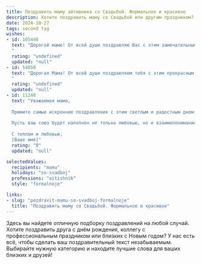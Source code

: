 ```yaml
---
title: Поздравить маму айтишника со Свадьбой. Формальное и красивое
description: Хотите поздравить маму со Свадьбой или другим праздником? Наш ИИ создаст незабываемое поздравление, а вы обязательно выделитесь среди других.  
date: 2024-10-27
tags: second tag
wishes:
- id: 105440
  text: "Дорогой маме! От всей души поздравляю Вас с этим замечательным событием – свадьбой Вашего ребёнка! Желаю Вам крепкого здоровья, семейного благополучия и радости от союза любящих сердец. Пусть Ваш опыт и мудрость всегда будут опорой для молодожёнов, а их жизнь будет наполнена счастьем и успехом, как лучшие алгоритмы в мире IT.  Пусть этот новый этап станет началом прекрасной истории, достойной самого лучшего кода!
  "
  rating: "undefined"
  updated: "null"
- id: 54050
  text: "Дорогая Мама! От всей души поздравляем тебя с этим прекрасным днем – днем твоего бракосочетания! Желаем вам с (имя супруга) бесконечного счастья, любви и взаимопонимания. Пусть ваша новая жизнь будет наполнена яркими красками, радостными событиями и взаимной поддержкой. Пусть ваша профессия айтишника всегда приносит вам удовольствие и новые успехи!
  "
  rating: "undefined"
  updated: "null"
- id: 11248
  text: "Уважаемая мама,
  
  Примите самые искренние поздравления с этим светлым и радостным днем — вашей свадьбой! Вы всегда были для меня примером мудрости, любви и поддержки. Сегодня, как и всегда, вы сияете, и я счастлив, что могу разделить с вами этот особенный момент.
  
  Пусть ваш союз будет наполнен не только любовью, но и взаимопониманием, а ваш дом — уютным и гармоничным. Как айтишник, я знаю, что самые крепкие системы строятся на прочном фундаменте, и верю, что ваша любовь станет таким фундаментом для вашей новой жизни вместе.
  
  С теплом и любовью,
  [Ваше имя]"
  rating: "0"
  updated: "null"

selectedValues:
  recipients: "mamu"
  holidays: "so-svadboj"
  professions: "aitishnik"
  style: "formalnoje"

links:
- slug: "pozdravit-mamu-so-svadboj-formalnoje"
  title: "Поздравить маму со Свадьбой. Формальное и красивое"
---
```


Здесь вы найдете отличную подборку поздравлений на любой случай. 
Хотите поздравить друга с днём рождения, коллегу с профессиональным праздником или близких с Новым годом? У нас есть всё, чтобы сделать ваш поздравительный текст незабываемым. Выбирайте нужную категорию и находите лучшие слова для ваших близких и друзей!
